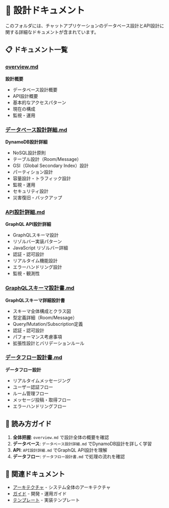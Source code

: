 # 📐 設計ドキュメント

このフォルダには、チャットアプリケーションのデータベース設計とAPI設計に関する詳細なドキュメントが含まれています。

## 📋 ドキュメント一覧

### [overview.md](./overview.md)
**設計概要**
- データベース設計概要
- API設計概要  
- 基本的なアクセスパターン
- 現在の構成
- 監視・運用

### [データベース設計詳細.md](./データベース設計詳細.md)
**DynamoDB設計詳細**
- NoSQL設計原則
- テーブル設計（Room/Message）
- GSI（Global Secondary Index）設計
- パーティション設計
- 容量設計・トラフィック設計
- 監視・運用
- セキュリティ設計
- 災害復旧・バックアップ

### [API設計詳細.md](./API設計詳細.md)
**GraphQL API設計詳細**
- GraphQLスキーマ設計
- リゾルバー実装パターン
- JavaScript リゾルバー詳細
- 認証・認可設計
- リアルタイム機能設計
- エラーハンドリング設計
- 監視・観測性

### [GraphQLスキーマ設計書.md](./GraphQLスキーマ設計書.md)
**GraphQLスキーマ詳細設計書**
- スキーマ全体構成とクラス図
- 型定義詳細（Room/Message）
- Query/Mutation/Subscription定義
- 認証・認可設計
- パフォーマンス考慮事項
- 拡張性設計とバリデーションルール

### [データフロー設計書.md](./データフロー設計書.md)
**データフロー設計**
- リアルタイムメッセージング
- ユーザー認証フロー
- ルーム管理フロー
- メッセージ投稿・取得フロー
- エラーハンドリングフロー

## 🎯 読み方ガイド

1. **全体把握**: `overview.md` で設計全体の概要を確認
2. **データベース**: `データベース設計詳細.md` でDynamoDB設計を詳しく学習
3. **API**: `API設計詳細.md` でGraphQL API設計を理解
4. **データフロー**: `データフロー設計書.md` で処理の流れを確認

## 🔗 関連ドキュメント

- [アーキテクチャ](../architecture/) - システム全体のアーキテクチャ
- [ガイド](../guides/) - 開発・運用ガイド
- [テンプレート](../templates/) - 実装テンプレート
